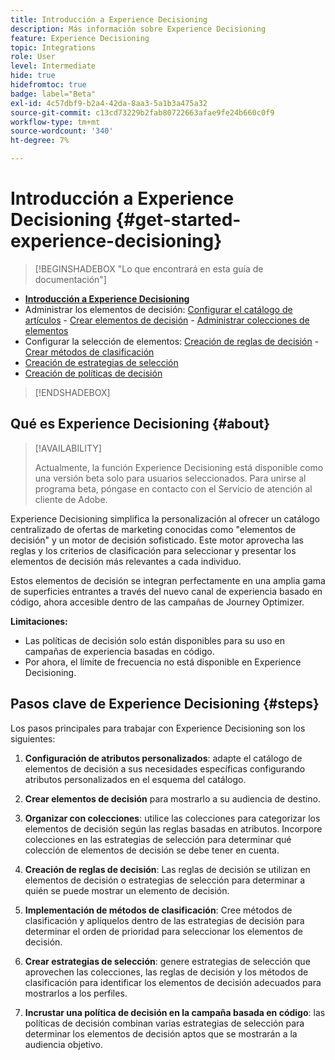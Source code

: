```yaml
---
title: Introducción a Experience Decisioning
description: Más información sobre Experience Decisioning
feature: Experience Decisioning
topic: Integrations
role: User
level: Intermediate
hide: true
hidefromtoc: true
badge: label="Beta"
exl-id: 4c57dbf9-b2a4-42da-8aa3-5a1b3a475a32
source-git-commit: c13cd73229b2fab80722663afae9fe24b660c0f9
workflow-type: tm+mt
source-wordcount: '340'
ht-degree: 7%

---
```


# Introducción a Experience Decisioning {#get-started-experience-decisioning}

>[!BEGINSHADEBOX &quot;Lo que encontrará en esta guía de documentación&quot;]

* **[Introducción a Experience Decisioning](gs-experience-decisioning.md)**
* Administrar los elementos de decisión: [Configurar el catálogo de artículos](catalogs.md) - [Crear elementos de decisión](items.md) - [Administrar colecciones de elementos](collections.md)
* Configurar la selección de elementos: [Creación de reglas de decisión](rules.md) - [Crear métodos de clasificación](ranking.md)
* [Creación de estrategias de selección](selection-strategies.md)
* [Creación de políticas de decisión](create-decision.md)

>[!ENDSHADEBOX]

## Qué es Experience Decisioning {#about}

>[!AVAILABILITY]
>
>Actualmente, la función Experience Decisioning está disponible como una versión beta solo para usuarios seleccionados. Para unirse al programa beta, póngase en contacto con el Servicio de atención al cliente de Adobe.

Experience Decisioning simplifica la personalización al ofrecer un catálogo centralizado de ofertas de marketing conocidas como &quot;elementos de decisión&quot; y un motor de decisión sofisticado. Este motor aprovecha las reglas y los criterios de clasificación para seleccionar y presentar los elementos de decisión más relevantes a cada individuo.

Estos elementos de decisión se integran perfectamente en una amplia gama de superficies entrantes a través del nuevo canal de experiencia basado en código, ahora accesible dentro de las campañas de Journey Optimizer.

**Limitaciones:**

* Las políticas de decisión solo están disponibles para su uso en campañas de experiencia basadas en código.
* Por ahora, el límite de frecuencia no está disponible en Experience Decisioning.

## Pasos clave de Experience Decisioning {#steps}

Los pasos principales para trabajar con Experience Decisioning son los siguientes:

1. **Configuración de atributos personalizados**: adapte el catálogo de elementos de decisión a sus necesidades específicas configurando atributos personalizados en el esquema del catálogo.

1. **Crear elementos de decisión** para mostrarlo a su audiencia de destino.

1. **Organizar con colecciones**: utilice las colecciones para categorizar los elementos de decisión según las reglas basadas en atributos. Incorpore colecciones en las estrategias de selección para determinar qué colección de elementos de decisión se debe tener en cuenta.

1. **Creación de reglas de decisión**: Las reglas de decisión se utilizan en elementos de decisión o estrategias de selección para determinar a quién se puede mostrar un elemento de decisión.

1. **Implementación de métodos de clasificación**: Cree métodos de clasificación y aplíquelos dentro de las estrategias de decisión para determinar el orden de prioridad para seleccionar los elementos de decisión.

1. **Crear estrategias de selección**: genere estrategias de selección que aprovechen las colecciones, las reglas de decisión y los métodos de clasificación para identificar los elementos de decisión adecuados para mostrarlos a los perfiles.

1. **Incrustar una política de decisión en la campaña basada en código**: las políticas de decisión combinan varias estrategias de selección para determinar los elementos de decisión aptos que se mostrarán a la audiencia objetivo.

